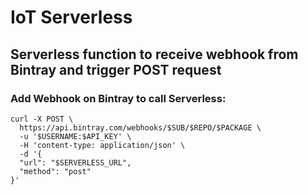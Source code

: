 # IoT Serverless

## Serverless function to receive webhook from Bintray and trigger POST request 

### Add Webhook on Bintray to call Serverless:
```
curl -X POST \
  https://api.bintray.com/webhooks/$SUB/$REPO/$PACKAGE \
  -u '$USERNAME:$API_KEY' \
  -H 'content-type: application/json' \
  -d '{
  "url": "$SERVERLESS_URL",
  "method": "post"
}'
```